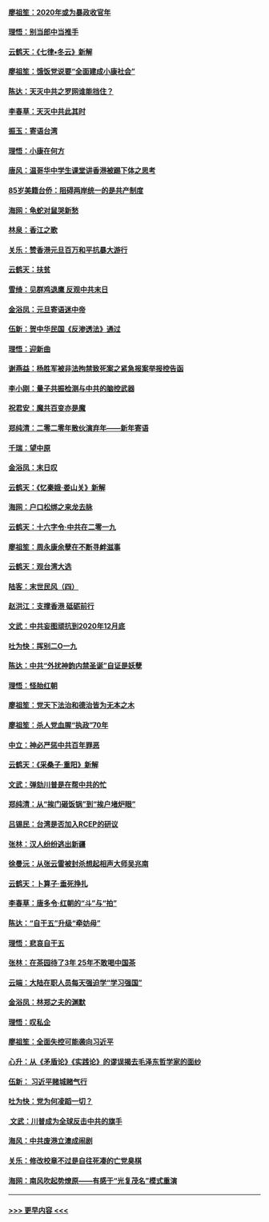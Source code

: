 #### [廖祖笙：2020年或为暴政收官年](../pages/nsc993/n11768216.md?t=01051622) 
#### [理悟：别当郎中当推手](../pages/nsc993/n11768243.md?t=01051622) 
#### [云鹤天：《七律▪冬云》新解](../pages/nsc993/n11768204.md?t=01051622) 
#### [廖祖笙：饿饭党说要“全面建成小康社会”](../pages/nsc993/n11767482.md?t=01051622) 
#### [陈达：天灭中共之罗网谁能挡住？](../pages/nsc993/n11767465.md?t=01051622) 
#### [李春草：天灭中共此其时](../pages/nsc993/n11767452.md?t=01051622) 
#### [振玉：寄语台湾](../pages/nsc993/n11767432.md?t=01051622) 
#### [理悟：小康在何方](../pages/nsc993/n11767394.md?t=01051622) 
#### [唐风：温哥华中学生课堂讲香港被踢下体之思考](../pages/nsc993/n11766848.md?t=01051622) 
#### [85岁美籍台侨：阻碍两岸统一的是共产制度](../pages/nsc993/n11765043.md?t=01051622) 
#### [海网：龟蛇对鼠哭新愁](../pages/nsc993/n11764895.md?t=01051622) 
#### [林泉：香江之歌](../pages/nsc993/n11764415.md?t=01051622) 
#### [关乐：赞香港元旦百万和平抗暴大游行](../pages/nsc993/n11764382.md?t=01051622) 
#### [云鹤天：扶贫](../pages/nsc993/n11764245.md?t=01051622) 
#### [雪绮：见群鸡退鹰  反观中共末日](../pages/nsc993/n11762112.md?t=01051622) 
#### [金浴凤：元旦寄语迷中帝](../pages/nsc993/n11761788.md?t=01051622) 
#### [伍新：贺中华民国《反渗透法》通过](../pages/nsc993/n11761994.md?t=01051622) 
#### [理悟：迎新曲](../pages/nsc993/n11761152.md?t=01051622) 
#### [谢燕益：杨胜军被非法拘禁致死案之紧急报案举报控告函](../pages/nsc993/n11756134.md?t=01051622) 
#### [李小刚：量子共振检测与中共的脑控武器](../pages/nsc993/n11754518.md?t=01051622) 
#### [祝君安：魔共百变亦是魔](../pages/nsc993/n11754469.md?t=01051622) 
#### [郑纯清：二零二零年散伙演弃年——新年寄语](../pages/nsc993/n11754195.md?t=01051622) 
#### [千瑞：望中原](../pages/nsc993/n11754159.md?t=01051622) 
#### [金浴凤：末日叹](../pages/nsc993/n11752359.md?t=01051622) 
#### [云鹤天：《忆秦娥‧娄山关》新解](../pages/nsc993/n11752348.md?t=01051622) 
#### [海网：户口松绑之来龙去脉](../pages/nsc993/n11752328.md?t=01051622) 
#### [云鹤天：十六字令‧中共在二零一九](../pages/nsc993/n11752305.md?t=01051622) 
#### [廖祖笙：周永康余孽在不断寻衅滋事](../pages/nsc993/n11751013.md?t=01051622) 
#### [云鹤天：观台湾大选](../pages/nsc993/n11751007.md?t=01051622) 
#### [陆客：末世民风（四）](../pages/nsc993/n11749203.md?t=01051622) 
#### [赵洪江：支撑香港 砥砺前行](../pages/nsc993/n11748482.md?t=01051622) 
#### [文武：中共妄图顽抗到2020年12月底](../pages/nsc993/n11748446.md?t=01051622) 
#### [吐为快：挥别二O一九](../pages/nsc993/n11748411.md?t=01051622) 
#### [陈达：中共“外扰神韵内禁圣诞”自证是妖孽](../pages/nsc993/n11748226.md?t=01051622) 
#### [理悟：怪胎红朝](../pages/nsc993/n11748206.md?t=01051622) 
#### [廖祖笙：党天下法治和德治皆为无本之木](../pages/nsc993/n11748135.md?t=01051622) 
#### [廖祖笙：杀人党血腥“执政”70年](../pages/nsc993/n11745144.md?t=01051622) 
#### [中立：神必严惩中共百年罪恶](../pages/nsc993/n11744970.md?t=01051622) 
#### [云鹤天：《采桑子‧重阳》新解](../pages/nsc993/n11744948.md?t=01051622) 
#### [文武：弹劾川普是在帮中共的忙](../pages/nsc993/n11744758.md?t=01051622) 
#### [郑纯清：从“挨门砸饭锅”到“挨户堵炉眼”](../pages/nsc993/n11744745.md?t=01051622) 
#### [吕锡民：台湾是否加入RCEP的研议](../pages/nsc993/n11744701.md?t=01051622) 
#### [张林：汉人纷纷逃出新疆](../pages/nsc993/n11743530.md?t=01051622) 
#### [徐曼沅：从张云雷被封杀想起相声大师吴兆南](../pages/nsc993/n11741816.md?t=01051622) 
#### [云鹤天：卜算子‧垂死挣扎](../pages/nsc993/n11739956.md?t=01051622) 
#### [李春草：唐多令‧红朝的“斗”与“拍”](../pages/nsc993/n11739830.md?t=01051622) 
#### [陈达：“自干五”升级“牵妨母”](../pages/nsc993/n11739724.md?t=01051622) 
#### [理悟：悲哀自干五](../pages/nsc993/n11739547.md?t=01051622) 
#### [张林：在茶园待了3年 25年不敢喝中国茶](../pages/nsc993/n11739240.md?t=01051622) 
#### [云端：大陆在职人员每天强迫学“学习强国”](../pages/nsc993/n11738735.md?t=01051622) 
#### [金浴凤：林郑之夫的渊默](../pages/nsc993/n11737735.md?t=01051622) 
#### [理悟：叹私企](../pages/nsc993/n11737715.md?t=01051622) 
#### [廖祖笙：全面失控可能袭向习近平](../pages/nsc993/n11737704.md?t=01051622) 
#### [心升：从《矛盾论》《实践论》的谬误揭去毛泽东哲学家的面纱](../pages/nsc993/n11736962.md?t=01051622) 
#### [伍新： 习近平赌城赌气行](../pages/nsc993/n11736929.md?t=01051622) 
#### [吐为快：党为何凌蹈一切？](../pages/nsc993/n11736915.md?t=01051622) 
#### [ 文武：川普成为全球反击中共的旗手](../pages/nsc993/n11736882.md?t=01051622) 
#### [海风：中共废港立澳成闹剧](../pages/nsc993/n11735857.md?t=01051622) 
#### [关乐：修改校章不过是自往死凑的亡党臭棋](../pages/nsc993/n11735097.md?t=01051622) 
#### [海网：南风吹起势燎原——有感于“光复茂名”模式重演](../pages/nsc993/n11732308.md?t=01051622) 

----
#### [ >>> 更早内容 <<< ](../indexes/nsc993-earlier.md)
